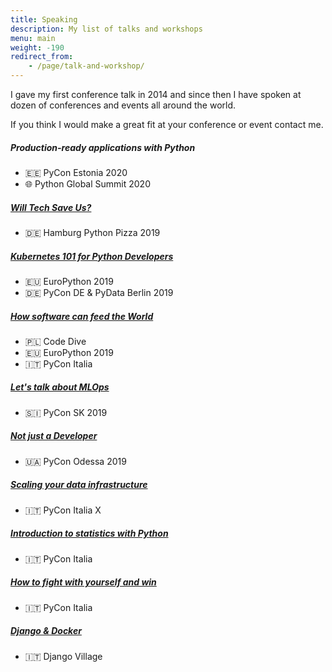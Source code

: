 ```yaml
---
title: Speaking
description: My list of talks and workshops
menu: main
weight: -190
redirect_from:
    - /page/talk-and-workshop/
---
```


I gave my first conference talk in 2014 and since then I have spoken at dozen of conferences and events all around the world.

If you think I would make a great fit at your conference or event contact me.

##### Production-ready applications with Python

- 🇪🇪 PyCon Estonia 2020
- 🌐 Python Global Summit 2020

##### [Will Tech Save Us?](https://github.com/barrachri/Talks/tree/master/will-tech-save-us)

- 🇩🇪 Hamburg Python Pizza 2019

##### [Kubernetes 101 for Python Developers](https://gitlab.com/PyBootCamp/k8s-101-python-developers)

- 🇪🇺 EuroPython 2019
- 🇩🇪 PyCon DE & PyData Berlin 2019

##### [How software can feed the World](https://github.com/barrachri/Talks/tree/master/how_software_can_feed_the_world)

- 🇵🇱 Code Dive
- 🇪🇺 EuroPython 2019
- 🇮🇹 PyCon Italia

##### [Let's talk about MLOps](https://github.com/barrachri/Talks/tree/master/mlops)

- 🇸🇮 PyCon SK 2019

##### [Not just a Developer](https://github.com/barrachri/Talks/tree/master/not_just_a_developer)

- 🇺🇦 PyCon Odessa 2019

##### [Scaling your data infrastructure](https://speakerdeck.com/barrachri/scaling-your-data-infrastructure)

- 🇮🇹 PyCon Italia X

##### [Introduction to statistics with Python](https://speakerdeck.com/barrachri/introduction-to-statistics-with-python)

- 🇮🇹 PyCon Italia

##### [How to fight with yourself and win](https://speakerdeck.com/barrachri/how-to-fight-with-yourself-and-win)

- 🇮🇹 PyCon Italia

##### [Django & Docker](https://speakerdeck.com/barrachri/django-and-docker)

- 🇮🇹 Django Village
